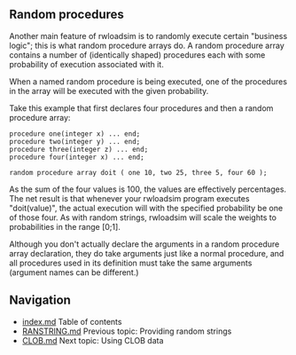 ## Random procedures
Another main feature of rwloadsim is to randomly execute certain 
"business logic"; this is what random procedure arrays do.
A random procedure array contains a number of (identically shaped) 
procedures each with some probability of execution associated with it.

When a named random procedure is being executed, one of the procedures 
in the array will be executed with the given probability. 

Take this example that first declares four procedures and then a random 
procedure array:
```
procedure one(integer x) ... end;
procedure two(integer y) ... end;
procedure three(integer z) ... end;
procedure four(integer x) ... end;

random procedure array doit ( one 10, two 25, three 5, four 60 );
```
As the sum of the four values is 100, the values are effectively 
percentages.
The net result is that whenever your rwloadsim program executes 
"doit(value)", the actual execution will with the specified probability 
be one of those four.
As with random strings, rwloadsim will scale the weights to 
probabilities in the range [0;1].

Although you don't actually declare the arguments in a random procedure 
array declaration, they do take arguments just like a normal procedure, 
and all procedures used in its definition must take the same arguments 
(argument names can be different.)

## Navigation
* [index.md](index.md) Table of contents
* [RANSTRING.md](RANSTRING.md) Previous topic: Providing random strings
* [CLOB.md](CLOB.md) Next topic: Using CLOB data
